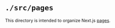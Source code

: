 # `./src/pages`

This directory is intended to organize Next.js [pages](https://nextjs.org/docs/basic-features/pages).
